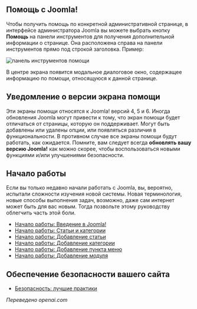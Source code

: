<!-- Filename: Help5.x:Start_Here / Display title: Начните здесь -->

## Помощь с Joomla!

Чтобы получить помощь по конкретной административной странице, в интерфейсе администратора Joomla вы можете выбрать кнопку **Помощь** на панели инструментов для получения дополнительной информации о странице. Она расположена справа на панели инструментов прямо под строкой заголовка. Пример:

![панель инструментов помощи](../../../ru/images/help-screens/start-here-top-bars.png)

В центре экрана появится модальное диалоговое окно, содержащее информацию по помощи, относящуюся к данной странице.

## Уведомление о версии экрана помощи

Эти экраны помощи относятся к Joomla! версий 4, 5 и 6. Иногда обновления Joomla могут привести к тому, что экран помощи будет отличаться от страницы, которую он поддерживает. Могут быть добавлены или удалены опции, или появляться различия в функциональности. В противном случае все экраны помощи будут работать, как ожидается. Помните, вам следует всегда **обновлять вашу версию Joomla!** как можно скорее, чтобы воспользоваться новыми функциями и/или улучшениями безопасности.

## Начало работы

Если вы только недавно начали работать с Joomla, вы, вероятно, испытали сложности изучения новой системы. Новая терминология, новые способы выполнения задач, возможно, даже сам интернет может быть для вас новым. Тогда позвольте этому руководству облегчить часть этой боли.

- [Начало работы: Введение в Joomla!](jdocmanual?article=user/getting-started/introduction-to-joomla)
- [Начало работы: Статьи и категории](jdocmanual?article=user/getting-started/articles-and-categories)
- [Начало работы: Добавление статьи](jdocmanual?article=user/getting-started/adding-an-article)
- [Начало работы: Добавление категории](jdocmanual?article=user/getting-started/adding-a-category)
- [Начало работы: Добавление пункта меню](jdocmanual?article=user/getting-started/adding-a-menu-item)
- [Начало работы: Добавление модуля](jdocmanual?article=user/getting-started/adding-a-module)

## Обеспечение безопасности вашего сайта

- [Безопасность: лучшие практики](jdocmanual?article=user/security/best-practices)

*Переведено openai.com*

